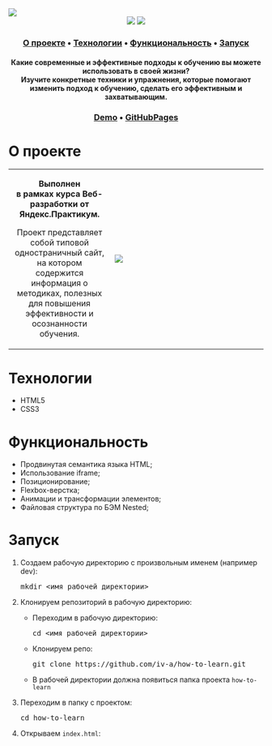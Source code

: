 <img src="https://user-images.githubusercontent.com/61308457/169157127-d1749b86-6866-491b-a87a-e4ed3491d77f.svg" />

<div align="center">
  <img src="https://img.shields.io/badge/HTML5-E34F26?style=flat-square&logo=html5&logoColor=white" />
  <img src="https://img.shields.io/badge/CSS3-1572B6?style=flat-square&logo=css3&logoColor=white" />
</div>

<h3 align="center">
  <a href="#about">О проекте</a>
  •
  <a href="#techs">Технологии</a>
  •
  <a href="#functionality">Функциональность</a>
  •
  <a href="#install">Запуск</a>
</h3>

<h4 align=center>Какие современные и эффективные подходы к обучению вы можете использовать в своей жизни? <br> Изучите конкретные техники и упражнения, которые помогают изменить подход к обучению, сделать его эффективным и захватывающим.
</h4>

<h3 align="center">
  <a href=".." title="Link" title="Открыть Демо">Demo</a> 
  •
  <a href="https://iv-a.github.io/how-to-learn/" title="Открыть GitHubPages">GitHubPages</a>
</h3>

<h1 id="about">О проекте</h1>
<table>
  <tbody>
    <tr>
      <td>
        <p align="center"><b>Выполнен <br> в рамках курса Веб-разработки от Яндекс.Практикум. </b><p>
        <p align="center">Проект представляет собой типовой одностраничный сайт, на котором содержится информация о методиках, полезных для повышения эффективности и осознанности обучения.</p>
      </td>
      <td width="60%"><img src="https://user-images.githubusercontent.com/61308457/169156206-e987778d-c8c2-42db-b28e-a790f011c5d2.gif"/></td>
    </tr>
  </tbody>
</table>

<h1 id="techs">Технологии</h1>
<ul>
  <li>HTML5</li>
  <li>CSS3</li>
</ul>
<h1 id="functionality">Функциональность</h1>
<ul>
  <li>Продвинутая семантика языка HTML;</li>
  <li>Использование iframe;</li>
  <li>Позиционирование;</li>
  <li>Flexbox-верстка;</li>
  <li>Анимации и трансформации элементов;</li>
  <li>Файловая структура по БЭМ Nested;</li>
</ul>
<h1 id="install">Запуск</h1>
<ol>
<li>
  <p>Создаем рабочую директорию с произвольным именем (например dev):</p>
<pre>
mkdir <имя рабочей директории>
</pre>
</li>
<li>
  <p>Клонируем репозиторий в рабочую директорию:</p>
  <ul>
  <li>
    <p>Переходим в рабочую директорию:</p>
<pre>
cd <имя рабочей директории>
</pre>
  </li>
  <li>
    <p>Клонируем репо:</p>
<pre>
git clone https://github.com/iv-a/how-to-learn.git
</pre>
  </li>
    <li>
      В рабочей директории должна появиться папка проекта <code>how-to-learn</code>
    </li>
  </ul>
</li>
<li>
  <p>Переходим в папку с проектом:</p>
<pre>
cd how-to-learn
</pre>
</li>
<li>
  <p>Открываем <code>index.html</code>:</p>
</li>
</ol>
